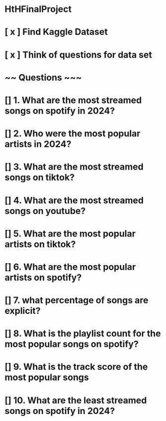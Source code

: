 # HtHFinalProject

# [ x ] Find Kaggle Dataset
# [ x ] Think of questions for data set

# ~~ Questions ~~~
# [] 1. What are the most streamed songs on spotify in 2024?
# [] 2. Who were the most popular artists in 2024?
# [] 3. What are the most streamed songs on tiktok?
# [] 4. What are the most streamed songs on youtube?
# [] 5. What are the most popular artists on tiktok?
# [] 6. What are the most popular artists on spotify?
# [] 7. what percentage of songs are explicit?
# [] 8. What is the playlist count for the most popular songs on spotify?
# [] 9. What is the track score of the most popular songs
# [] 10. What are the least streamed songs on spotify in 2024?